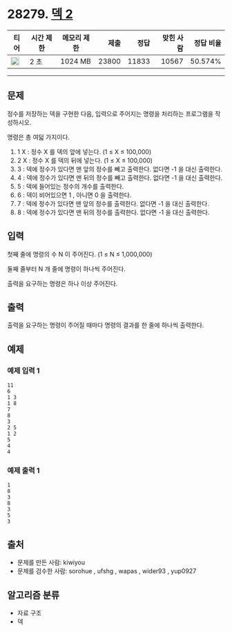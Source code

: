 # 28279. [덱 2](https://www.acmicpc.net/problem/28279)

| 티어                                                                 | 시간 제한 | 메모리 제한 |  제출 |  정답 | 맞힌 사람 | 정답 비율 |
| -------------------------------------------------------------------- | --------- | ----------- | ----: | ----: | --------: | --------: |
| <img src="https://static.solved.ac/tier_small/7.svg" width="20px" /> | 2 초      | 1024 MB     | 23800 | 11833 |     10567 |   50.574% |

---

## 문제

정수를 저장하는 덱을 구현한 다음, 입력으로 주어지는 명령을 처리하는 프로그램을 작성하시오.

명령은 총 여덟 가지이다.

1. 1 X : 정수 X 를 덱의 앞에 넣는다. (1 ≤ X ≤ 100,000)
2. 2 X : 정수 X 를 덱의 뒤에 넣는다. (1 ≤ X ≤ 100,000)
3. 3 : 덱에 정수가 있다면 맨 앞의 정수를 빼고 출력한다. 없다면 -1 을 대신 출력한다.
4. 4 : 덱에 정수가 있다면 맨 뒤의 정수를 빼고 출력한다. 없다면 -1 을 대신 출력한다.
5. 5 : 덱에 들어있는 정수의 개수를 출력한다.
6. 6 : 덱이 비어있으면 1 , 아니면 0 을 출력한다.
7. 7 : 덱에 정수가 있다면 맨 앞의 정수를 출력한다. 없다면 -1 을 대신 출력한다.
8. 8 : 덱에 정수가 있다면 맨 뒤의 정수를 출력한다. 없다면 -1 을 대신 출력한다.

## 입력

첫째 줄에 명령의 수
N
이 주어진다. (1 ≤
N
≤ 1,000,000)

둘째 줄부터
N
개 줄에 명령이 하나씩 주어진다.

출력을 요구하는 명령은 하나 이상 주어진다.

## 출력

출력을 요구하는 명령이 주어질 때마다 명령의 결과를 한 줄에 하나씩 출력한다.

## 예제

### 예제 입력 1

```
11
6
1 3
1 8
7
8
3
2 5
1 2
5
4
4
```

### 예제 출력 1

```
1
8
3
8
3
5
3
```

## 출처

- 문제를 만든 사람: kiwiyou
- 문제를 검수한 사람: sorohue , ufshg , wapas , wider93 , yup0927

## 알고리즘 분류

- 자료 구조
- 덱
